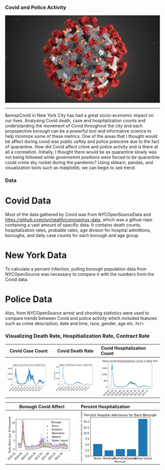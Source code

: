 ### Covid and Police Activity
![](covidImg.jpg)
<hr/>
&emspCovid in New York City has had a great socio-economic impact on our lives. Analysing Covid death, case and hospitalization counts and understanding the movement of Covid throughout the city and each propspective borough can be a powerful tool and informative science to help minimize some of these metrics. One of the areas that I thought would be affect during covid was public saftey and police prescene due to the fact of quarantine. How did Covid affect crime and police activity and is there at all a correlation. Initially, I thought there would be as quarantine slowly was not being followed while governemnt positions were forced to be quarantine could crime sky rocket during the pandemic? Using sklearn, pandas, and visualization tools such as matplotlib, we can begin to see trend.

### Data
# Covid Data
Most of the data gathered by Covid was from NYCOpenSourceData and https://github.com/nychealth/coronavirus-data, which was a github repo containing a vast amount of specific data. It contains death counts, hospitalization rates, probable rates, age divsion for hospital admittions, boroughs, and daily case counts for each borough and age group. 

# New York Data
To calculate a percent infection, pulling borough population data from NYCOpenSource was necessary to compare it with the numbers from the Covid data.

# Police Data
Also, from NYCOpenSource arrest and shooting statistics were used to compare trends between Covid and police activity which included features such as crime description, date and time, race, gender, age etc. 
hr/>
### Visualizing Death Rate, Hospitialization Rate, Contract Rate 

Covid Case Count           |  Covid Death Rate         | Covid Hospitalization Count
:-------------------------:|:-------------------------:|:-------------------
![](visualizations/case_count.png)  |  ![](visualizations/death_count.png) | ![Covid Death Rate in New York City Graph](visualizations/hosp_count.png)

Borough Covid Affect       |  Percent Hospitalization   
:-------------------------:|:-------------------------
![](visualizations/borough_viz.png)  | ![](visualizations/percenthosp_count.png)


